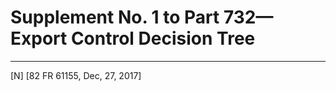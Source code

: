 # Supplement No. 1 to Part 732—Export Control Decision Tree




---

[N] [82 FR 61155, Dec, 27, 2017]




